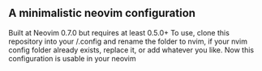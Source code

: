 ## A minimalistic neovim configuration

Built at Neovim 0.7.0 but requires at least 0.5.0+
To use, clone this repository into your /.config and rename the folder to nvim, if your nvim config folder already exists, replace it, or add whatever you like.
Now this configuration is usable in your neovim
